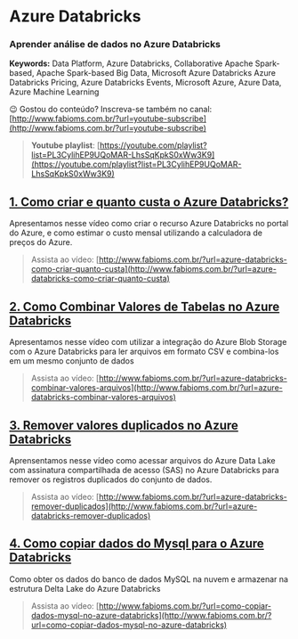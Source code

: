 # Azure Databricks  
### **Aprender análise de dados no Azure Databricks**  
**Keywords:** Data Platform, Azure Databricks, Collaborative Apache Spark-based, Apache Spark-based Big Data, Microsoft Azure Databricks Azure Databricks Pricing, Azure Databricks Events, Microsoft Azure, Azure Data, Azure Machine Learning  

😉 Gostou do conteúdo? Inscreva-se também no canal: [http://www.fabioms.com.br/?url=youtube-subscribe](http://www.fabioms.com.br/?url=youtube-subscribe)

> **Youtube playlist**: [https://youtube.com/playlist?list=PL3CylihEP9UQoMAR-LhsSqKpkS0xWw3K9](https://youtube.com/playlist?list=PL3CylihEP9UQoMAR-LhsSqKpkS0xWw3K9)  


## [1. Como criar e quanto custa o Azure Databricks?](/azure-databricks-como-criar-quanto-custa.md)
Apresentamos nesse vídeo como criar o recurso Azure Databricks no portal do Azure, e como estimar o custo mensal utilizando a calculadora de preços do Azure.  
> Assista ao vídeo: [http://www.fabioms.com.br/?url=azure-databricks-como-criar-quanto-custa](http://www.fabioms.com.br/?url=azure-databricks-como-criar-quanto-custa)  

## [2. Como Combinar Valores de Tabelas no Azure Databricks](/azure-databricks-combinar-valores-arquivos.md)
Apresentamos nesse vídeo com utilizar a integração do Azure Blob Storage com o Azure Databricks para ler arquivos em formato CSV e combina-los em um mesmo conjunto de dados
> Assista ao vídeo: [http://www.fabioms.com.br/?url=azure-databricks-combinar-valores-arquivos](http://www.fabioms.com.br/?url=azure-databricks-combinar-valores-arquivos)  

## [3. Remover valores duplicados no Azure Databricks](/azure-databricks-remover-duplicados.md)
Aprensentamos nesse vídeo como acessar arquivos do Azure Data Lake com assinatura compartilhada de acesso (SAS) no Azure Databricks para remover os registros duplicados do conjunto de dados.
> Assista ao vídeo: [http://www.fabioms.com.br/?url=azure-databricks-remover-duplicados](http://www.fabioms.com.br/?url=azure-databricks-remover-duplicados)  

## [4. Como copiar dados do Mysql para o Azure Databricks](/como-copiar-dados-mysql-no-azure-databricks.md)
Como obter os dados do banco de dados MySQL na nuvem e armazenar na estrutura Delta Lake do Azure Databricks   
> Assista ao vídeo: [http://www.fabioms.com.br/?url=como-copiar-dados-mysql-no-azure-databricks](http://www.fabioms.com.br/?url=como-copiar-dados-mysql-no-azure-databricks)  
